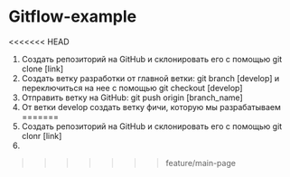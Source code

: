 # Gitflow-example
<<<<<<< HEAD
1. Создать репозиторий на GitHub и склонировать его с помощью git clonе [link]
2. Создать ветку разработки от главной ветки: git branch [develop] и переключиться на нее с помощью git checkout [develop]
3. Отправить ветку на GitHub: git push origin [branch_name]
4. От ветки develop создать ветку фичи, которую мы разрабатываем
=======
1. Создать репозиторий на GitHub и склонировать его с помощью git clonr [link]
2. 
>>>>>>> feature/main-page
